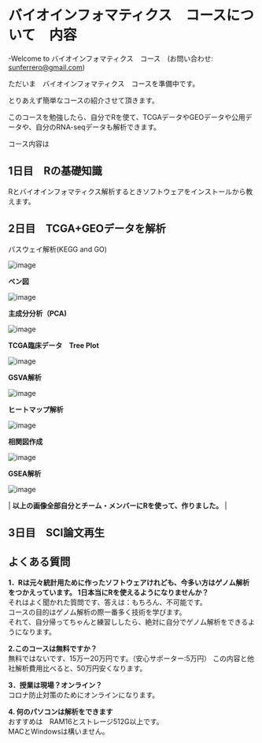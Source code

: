 # バイオインフォマティクス　コースについて　内容
-Welcome to バイオインフォマティクス　コース　(お問い合わせ: sunferrero@gmail.com)

ただいま　バイオインフォマティクス　コースを準備中です。

とりあえず簡単なコースの紹介させて頂きます。

このコースを勉強したら、自分でRを使て、TCGAデータやGEOデータや公用データや、自分のRNA-seqデータも解析できます。

コース内容は

## 1日目　Rの基礎知識
Rとバイオインフォマティクス解析するときソフトウェアをインストールから教えます。

## 2日目　TCGA+GEOデータを解析
パスウェイ解析(KEGG and GO)

![image](https://user-images.githubusercontent.com/56311942/144022412-255c6c6f-3853-41ef-b8bf-8576b0407f38.png) 


**ベン図**

![image](https://user-images.githubusercontent.com/56311942/144022445-bcaf49fe-2ec7-4b2f-b334-57dba98399df.png)

**主成分分析（PCA)**

![image](https://user-images.githubusercontent.com/56311942/144022586-d5a72176-d731-4cc3-9aff-82e5f4c2a516.png)

**TCGA臨床データ　Tree Plot**

![image](https://user-images.githubusercontent.com/56311942/144022492-8939d0a3-fd4c-4753-ba7a-59214eb3cee9.png)

**GSVA解析**

![image](https://user-images.githubusercontent.com/56311942/144022723-a88d4224-61b7-411d-9741-77165293ab5b.png)

**ヒートマップ解析**

![image](https://user-images.githubusercontent.com/56311942/144022547-65a94a76-1995-435e-8808-213e9e25a37e.png)


**相関図作成**

![image](https://user-images.githubusercontent.com/56311942/144022937-e782d9ab-9a17-4bf8-8c8e-11ab4a7a2d27.png)


**GSEA解析**

![image](https://user-images.githubusercontent.com/56311942/144022886-9f3b64db-6550-4f51-afee-adbafeac382f.png)

| ****以上の画像全部自分とチーム・メンバーにRを使って、作りました。**** |


## 3日目　SCI論文再生





## よくある質問  
**1．Rは元々統計用ために作ったソフトウェアけれども、今多い方はゲノム解析をつかえっています。 
 1日本当にRを使えるようになりませんか？**                     
 それはよく聞かれた質問です、答えは：もちろん、不可能です。  
コースの目的はゲノム解析の際一番多く技術を学びます。         
 それて、自分帰ってちゃんと練習ししたら、絶対に自分でゲノム解析をできるようになります。
                                                             
**2.このコースは無料ですか？**                             
無料ではないです、15万ー20万円です。（安心サポーター:5万円） 
この内容と他社解析費用比べると、50万円安くなります。         

**3．授業は現場？オンライン？**                            
コロナ防止対策のためにオンラインになります。

**4. 何のパソコンは解析をできます**                        
おすすめは　RAM16とストレージ512G以上です。                  
MACとWindowsは構いません。                                  
